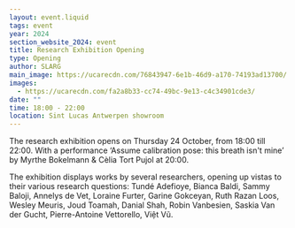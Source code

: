```yaml
---
layout: event.liquid
tags: event
year: 2024
section_website_2024: event
title: Research Exhibition Opening
type: Opening
author: SLARG
main_image: https://ucarecdn.com/76843947-6e1b-46d9-a170-74193ad13700/
images:
  - https://ucarecdn.com/fa2a8b33-cc74-49bc-9e13-c4c34901cde3/
date: ""
time: 18:00 - 22:00
location: Sint Lucas Antwerpen showroom
---
```

 The research exhibition opens on Thursday 24 October, from 18:00 till 22:00. With a performance ‘Assume calibration pose: this breath isn't mine’ by Myrthe Bokelmann & Cèlia Tort Pujol at 20:00.

The exhibition displays works by several researchers, opening up vistas to their various research questions: Tundé Adefioye, Bianca Baldi, Sammy Baloji, Annelys de Vet, Loraine Furter, Garine Gokceyan, Ruth Razan Loos, Wesley Meuris, Joud Toamah, Danial Shah, Robin Vanbesien, Saskia Van der Gucht, Pierre-Antoine Vettorello, Việt Vũ.

